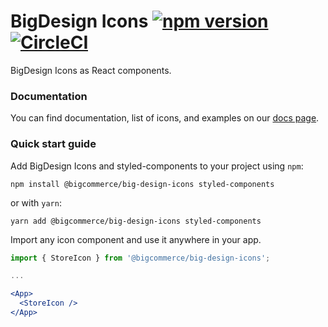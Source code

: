 # BigDesign Icons [![npm version](https://img.shields.io/npm/v/@bigcommerce/big-design-icons.svg?style=flat)](https://www.npmjs.com/package/@bigcommerce/big-design) [![CircleCI](https://circleci.com/gh/bigcommerce/big-design.svg?style=shield)](https://circleci.com/gh/bigcommerce/big-design)

BigDesign Icons as React components.

### Documentation

You can find documentation, list of icons, and examples on our [docs page](https://bigcommerce.github.io/big-design/?path=/story/icons--overview).

### Quick start guide

Add BigDesign Icons and styled-components to your project using `npm`:

```
npm install @bigcommerce/big-design-icons styled-components
```

or with `yarn`:

```
yarn add @bigcommerce/big-design-icons styled-components
```

Import any icon component and use it anywhere in your app.

```jsx
import { StoreIcon } from '@bigcommerce/big-design-icons';

...

<App>
  <StoreIcon />
</App>
```
